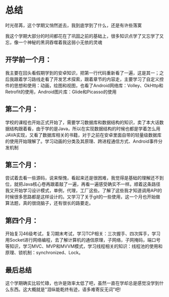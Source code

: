 # 总结

时光荏苒，这个学期又悄然逝去，我到底学到了什么，还是有许些落寞

我这个学期大部分的时间都花在了巩固之前的基础上，很多知识点学了又忘学了又忘，像一个神秘的黑洞吞噬着我这弱小无依的灵魂

## 开学前一个月：

我主要在回头看假期学到的安卓知识，把第一行代码重新看了一遍，这是其一；之后我跟着学习路线走看了开发艺术探索，跟着章节的内容走，主要学习了自定义控件的思想和使用：动画，绘图和视图，也看了Android网络库：Volley、OkHttp和Retrofit的使用，Android图片库：Glide和Picasso的使用

## 第二个月：

学校的课程也开始正式开始了，需要学习数据库和数据结构的知识，卖了本大话数据结构跟着看，由于学的是Java，所以在实现数据结构的时候也都是学着怎么用JAVA实现，又看了数据库相关的书籍，对于之前在安卓里面自带的轻量级数据库的使用开始理解了。学习动画的分类及其原理、跨进程通信方式、Android事件分发机制

## 第三个月：

尝试着去看一些源码，说来惭愧，看起来还是很困难，我觉得是基础的理解还不到位，就把Java核心卷再跟着敲了一遍，再看一遍感受确实不一样。顺着这条路径我又开始学习设计模式，单例，代理，工厂这些。了解了这些我才知道调用API的时候很多思路都是这样设计的。又学习了关于git的一些使用，这一个月也开始做算法题，真的很烧脑子，还有很长的路要走。

## 第四个月：

开始复习46级考试，复习期末考试，学习TCP相关：三次握手、四次挥手，学习用Socket进行网络编程，去了解计算机的通信原理，子网络，子网掩码，端口号等知识，学习MVC、MVP和MVVM模式，学习线程相关的知识：线程池的使用和原理、锁机制：synchronized、Lock。

## 最后总结

这个学期确实比较忙碌，也许是效率太低了吧，虽然一直在学却总是感觉没学到什么东西。这大概就是"泪纵能乾终有迹，语多难寄反无词"吧!


